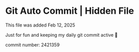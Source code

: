 # Git Auto Commit | Hidden File

This file was added Feb 12, 2025

Just for fun and keeping my daily git commit active 🤪

commit number: 2421359
